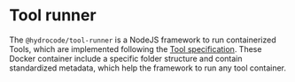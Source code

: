 # Tool runner

The `@hydrocode/tool-runner` is a NodeJS framework to run containerized Tools,
which are implemented following the [Tool specification](https://vforwater.github.io/tool-specs).
These Docker container include a specific folder structure and contain standardized metadata, which
help the framework to run any tool container.
